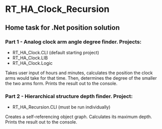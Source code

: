 # RT_HA_Clock_Recursion
## Home task for .Net position solution

### Part 1 - Analog clock arm angle degree finder. Projects:
- RT_HA_Clock.CLI (default starting project)
- RT_HA_Clock.LIB
- RT_HA_Clock.Logic

Takes user input of hours and minutes, calculates the position the clock arms would take for that time. 
Then, determines the degree of the smaller the two arms form.
Prints the result out to the console.

### Part 2 - Hierarchical structure depth finder. Project:
- RT_HA_Recursion.CLI (must be run individually)

Creates a self-referencing object graph. Calculates its maximum depth. 
Prints the result out to the console.
